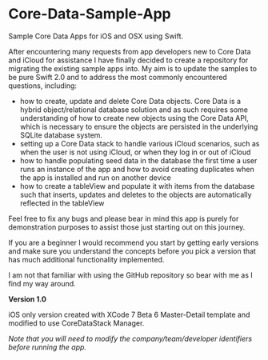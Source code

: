 # Core-Data-Sample-App
Sample Core Data Apps for iOS and OSX using Swift.

After encountering many requests from app developers new to Core Data and iCloud for assistance I have finally decided to 
create a repository for migrating the existing sample apps into.  My aim is to update the samples to be pure Swift 2.0 
and to address the most commonly encountered questions, including:
<ul>
<li>how to create, update and delete Core Data objects.  Core Data is a hybrid object/relational database solution and as 
such requires some understanding of how to create new objects using the Core Data API, which is necessary to ensure the objects
are persisted in the underlying SQLite database system.

<li>setting up a Core Data stack to handle various iCloud scenarios, such as when the user is not using iCloud, or when they log in
or out of iCloud

<li>how to handle populating seed data in the database the first time a user runs an instance of the app and how to avoid 
creating duplicates when the app is installed and run on another device

<li>how to create a tableView and populate it with items from the database such that inserts, updates and deletes to the 
objects are automatically reflected in the tableView
</ul>
Feel free to fix any bugs and please bear in mind this app is purely for demonstration purposes to assist those just starting out
on this journey.

If you are a beginner I would recommend you start by getting early versions and make sure you understand the concepts before
you pick a version that has much additional functionality implemented.

I am not that familiar with using the GitHub repository so bear with me as I find my way around.

<b>Version 1.0</b>

iOS only version created with XCode 7 Beta 6 Master-Detail template and modified to use CoreDataStack Manager.

<i>Note that you will need to modify the company/team/developer identifiers before running the app.</i>

